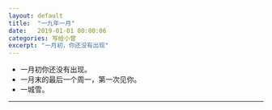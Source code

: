```yaml
---
layout: default
title:  "一九年一月"
date:   2019-01-01 00:00:06
categories: 写给小曾
excerpt: "一月初，你还没有出现"
---
```


- 一月初你还没有出现。
- 一月末的最后一个周一，第一次见你。
- 一城雪。

---

